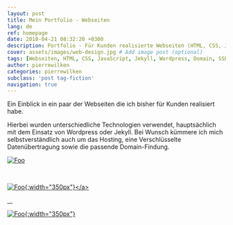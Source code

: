 ```yaml
---
layout: post
title: Mein Portfolio - Webseiten
lang: de
ref: homepage
date: 2018-04-21 08:32:20 +0300
description: Portfolio - Für Kunden realisierte Webseiten (HTML, CSS, JavaScript, Jekyll, Wordpress, Domain, Https)
cover: assets/images/web-design.jpg # Add image post (optional)
tags: [Webseiten, HTML, CSS, JavaScript, Jekyll, Wordpress, Domain, SSL, HTTPS, Domain]
author: pierrewilken
categories: pierrewilken
subclass: 'post tag-fiction'
navigation: true
---
```

Ein Einblick in ein paar der Webseiten die ich bisher für Kunden realisiert habe.

Hierbei wurden unterschiedliche Technologien verwendet, hauptsächlich mit dem Einsatz von Wordpress oder Jekyll.
Bei Wunsch kümmere ich mich selbstverständlich auch um das Hosting, eine Verschlüsselte Datenübertragung sowie die passende Domain-Findung.

<a href="https://www.inovacom.info/" rel="inovacom">![Foo](https://www.inovacom.info/wp-content/uploads/2016/03/inovacom_logo-1-e1458738468372.png)</a>

&nbsp;
&nbsp;

<a href="http://germanyagents.com" rel="germanyagents">![Foo](https://i2.wp.com/germanyagents.com/wp-content/uploads/2017/03/cropped-cropped-Unbenannt.jpg?){:width="350px"}</a>

&nbsp;
&nbsp;

<a href="https://beste-party-musik.de" rel="beste-party-musik">![Foo](https://beste-party-musik.de/assets/images/logo8-transparent.png){:width="350px"}</a>

